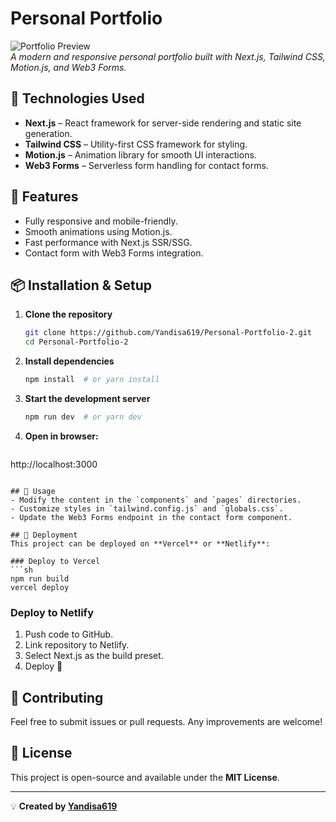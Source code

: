 # Personal Portfolio

![Portfolio Preview](https://via.placeholder.com/1200x600?text=Project+Preview)  
_A modern and responsive personal portfolio built with Next.js, Tailwind CSS, Motion.js, and Web3 Forms._

## 🚀 Technologies Used
- **Next.js** – React framework for server-side rendering and static site generation.
- **Tailwind CSS** – Utility-first CSS framework for styling.
- **Motion.js** – Animation library for smooth UI interactions.
- **Web3 Forms** – Serverless form handling for contact forms.

## 🌟 Features
- Fully responsive and mobile-friendly.
- Smooth animations using Motion.js.
- Fast performance with Next.js SSR/SSG.
- Contact form with Web3 Forms integration.

## 📦 Installation & Setup

1. **Clone the repository**
   ```sh
   git clone https://github.com/Yandisa619/Personal-Portfolio-2.git
   cd Personal-Portfolio-2
   ```

2. **Install dependencies**
   ```sh
   npm install  # or yarn install
   ```

3. **Start the development server**
   ```sh
   npm run dev  # or yarn dev
   ```

4. **Open in browser:**
   ```
http://localhost:3000
   ```

## 🎨 Usage
- Modify the content in the `components` and `pages` directories.
- Customize styles in `tailwind.config.js` and `globals.css`.
- Update the Web3 Forms endpoint in the contact form component.

## 🚀 Deployment
This project can be deployed on **Vercel** or **Netlify**:

### Deploy to Vercel
```sh
npm run build
vercel deploy
```

### Deploy to Netlify
1. Push code to GitHub.
2. Link repository to Netlify.
3. Select Next.js as the build preset.
4. Deploy 🚀

## 🤝 Contributing
Feel free to submit issues or pull requests. Any improvements are welcome!

## 📄 License
This project is open-source and available under the **MIT License**.

---

💡 **Created by [Yandisa619](https://github.com/Yandisa619)**


